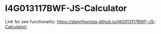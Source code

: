 # I4G013117BWF-JS-Calculator

Link for see functionality: https://sbpythonista.github.io/I4G013117BWF-JS-Calculator/
